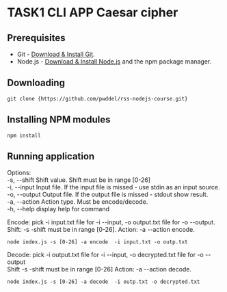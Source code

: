 # TASK1 CLI APP Caesar cipher

## Prerequisites

- Git - [Download & Install Git](https://git-scm.com/downloads).
- Node.js - [Download & Install Node.js](https://nodejs.org/en/download/) and the npm package manager.

## Downloading

```
git clone {https://github.com/pwddel/rss-nodejs-course.git}
```

## Installing NPM modules

```
npm install
```

## Running application
Options:  
  -s, --shift <number>   Shift value. Shift must be in range [0-26]  
  -i, --input <path>     Input file. If the input file is missed - use stdin as an input source.   
  -o, --output <path>    Output file. If the output file is missed - stdout show result.  
  -a, --action <string>  Action type. Must be encode/decode.  
  -h, --help             display help for command

Encode: pick -i input.txt  file for -i --input, -o output.txt file for -o --output.  
Shift: -s -shift must be in range [0-26].
Action: -a --action encode.
```
node index.js -s [0-26] -a encode  -i input.txt -o outp.txt
```
Decode: pick -i output.txt  file for -i --input, -o decrypted.txt file for -o --output  
Shift -s -shift must be in range [0-26]
Action: -a --action decode.
```
node index.js -s [0-26] -a decode  -i outp.txt -o decrypted.txt
```


